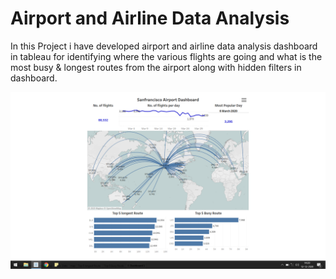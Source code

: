 
# Airport and Airline Data Analysis

In this Project i have developed airport and airline data analysis dashboard in tableau for identifying where the various flights are going and what is the most
busy & longest routes from the airport along with hidden filters in dashboard.

<img src="San Francisco.png" width="1000" heigth="600">
